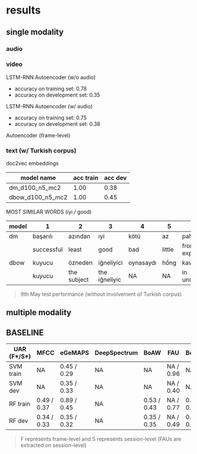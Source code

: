 # results

## single modality

### audio 

### video

LSTM-RNN Autoencoder (w/o audio)

* accuracy on training set: 0.78
* accuracy on development set: 0.35

LSTM-RNN Autoencoder (w/ audio)

* accuracy on training set: 0.75
* accuracy on development set: 0.38

Autoencoder (frame-level)



### text (w/ Turkish corpus)

doc2vec embeddings 

| model name        | acc train | acc dev | 
| --                | --        | --      |
| dm_d100_n5_mc2    | 1.00      | 0.38    |
| dbow_d100_n5_mc2  | 1.00      | 0.45    | 

MOST SIMILAR WORDS (iyi / good)

| model | 1 | 2 | 3 | 4 | 5 | 6 | 7 | 8 |
| --    | - | - | - | - | - | - | - | - |
| dm    | başarılı | azından | ıyi | kötü | az | pahalıdan | gelişmişe | sağlıklısı | basitinden | 
|       | successful | least | good | bad | little | from expensive | advanced to | healthiest | from simple | 
| dbow  | kuyucu | özneden | iğneliyici | oynasaydı | hồng | kavrayışında | kümesinin | kirpiklerden |
|       | kuyucu | the subject | the iğneliyic | NA | NA | in understanding | set of | the lash |

> 9th May test performance (without involvement of Turkish corpus)

## multiple modality


## BASELINE

| UAR (F\*/S\*) | MFCC        | eGeMAPS     | DeepSpectrum | BoAW        | FAU       | BoVW        |
| --            | --          | --          | --           | --          | --        | --          |
| SVM train     | NA          | 0.45 / 0.29 | NA           | NA          | NA / 0.96 | NA          |
| SVM dev       | NA          | 0.35 / 0.33 | NA           | NA          | NA / 0.40 | NA          |
| RF train      | 0.49 / 0.37 | 0.89 / 0.45 | NA           | 0.53 / 0.43 | NA / 0.77 | 0.52 / 0.43 |
| RF dev        | 0.34 / 0.33 | 0.35 / 0.32 | NA           | 0.35 / 0.35 | NA / 0.49 | 0.35 / 0.38 |

> F represents frame-level and S represents session-level (FAUs are extracted on session-level)